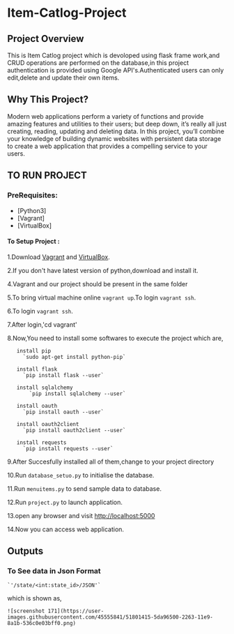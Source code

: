 # Item-Catlog-Project #
## Project Overview ##
This is Item Catlog project which is devoloped using flask frame work,and CRUD operations are performed on the database,in this project authentication is provided using Google API's.Authenticated users can only edit,delete and update their own items.
## Why This Project? ##
Modern web applications perform a variety of functions and provide amazing features and utilities to their users; but deep down, it’s really all just creating, reading, updating and deleting data. In this project, you’ll combine your knowledge of building dynamic websites with persistent data storage to create a web application that provides a compelling service to your users.
## TO RUN PROJECT ##
### PreRequisites: ###

   * [Python3]
   * [Vagrant]
   * [VirtualBox]
#### To Setup Project : ####
 1.Download [Vagrant](https://www.vagrantup.com/) and [VirtualBox](https://www.virtualbox.org/wiki/Download_Old_Builds_5_1).

 2.If you don't have latest version of python,download and install it.

 4.Vagrant and our project should be present in the same folder

 5.To bring virtual machine online `vagrant up`.To login `vagrant ssh`.
 
 6.To login `vagrant ssh`.
 
 7.After login,'cd vagrant'
 
 8.Now,You need to install some softwares to execute the project which are,
      
       install pip
         `sudo apt-get install python-pip`
        
       install flask
         `pip install flask --user`
       
       install sqlalchemy
	       `pip install sqlalchemy --user`
  	   
       install oauth
         `pip install oauth --user`
  	   
       install oauth2client  
         `pip install oauth2client --user`
       
       install requests
  	     `pip install requests --user`
 
 9.After Succesfully installed all of them,change to your project directory
 
 10.Run `database_setuo.py` to initialise the database.
 
 11.Run `menuitems.py` to send sample data to database.
 
 12.Run `project.py` to launch application.
 
 13.open any browser and visit [http://localhost:5000](http://localhost:5000)
 
 14.Now you can access web application.
 
## Outputs ##
### To See data in Json Format ###
    
    `'/state/<int:state_id>/JSON'`
    
   which is shown as,
    
    ![screenshot 171](https://user-images.githubusercontent.com/45555841/51801415-5da96500-2263-11e9-8a1b-536c0e03bff0.png)
 
 
 
